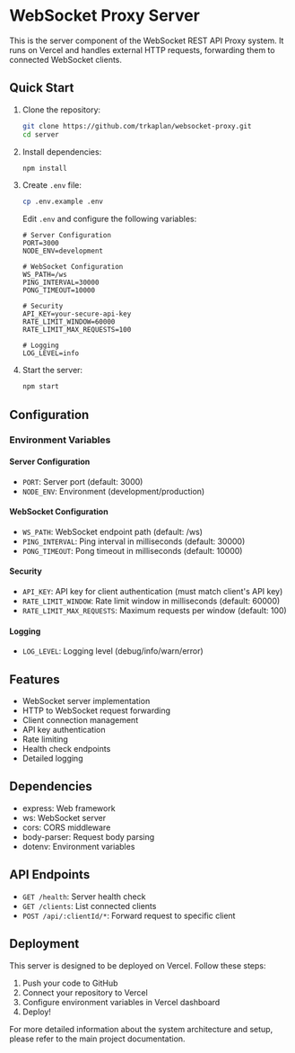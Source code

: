 # WebSocket Proxy Server

This is the server component of the WebSocket REST API Proxy system. It runs on Vercel and handles external HTTP requests, forwarding them to connected WebSocket clients.

## Quick Start

1. Clone the repository:
   ```bash
   git clone https://github.com/trkaplan/websocket-proxy.git
   cd server
   ```

2. Install dependencies:
   ```bash
   npm install
   ```

3. Create `.env` file:
   ```bash
   cp .env.example .env
   ```
   Edit `.env` and configure the following variables:
   ```
   # Server Configuration
   PORT=3000
   NODE_ENV=development

   # WebSocket Configuration
   WS_PATH=/ws
   PING_INTERVAL=30000
   PONG_TIMEOUT=10000

   # Security
   API_KEY=your-secure-api-key
   RATE_LIMIT_WINDOW=60000
   RATE_LIMIT_MAX_REQUESTS=100

   # Logging
   LOG_LEVEL=info
   ```

4. Start the server:
   ```bash
   npm start
   ```

## Configuration

### Environment Variables

#### Server Configuration
- `PORT`: Server port (default: 3000)
- `NODE_ENV`: Environment (development/production)

#### WebSocket Configuration
- `WS_PATH`: WebSocket endpoint path (default: /ws)
- `PING_INTERVAL`: Ping interval in milliseconds (default: 30000)
- `PONG_TIMEOUT`: Pong timeout in milliseconds (default: 10000)

#### Security
- `API_KEY`: API key for client authentication (must match client's API key)
- `RATE_LIMIT_WINDOW`: Rate limit window in milliseconds (default: 60000)
- `RATE_LIMIT_MAX_REQUESTS`: Maximum requests per window (default: 100)

#### Logging
- `LOG_LEVEL`: Logging level (debug/info/warn/error)

## Features

- WebSocket server implementation
- HTTP to WebSocket request forwarding
- Client connection management
- API key authentication
- Rate limiting
- Health check endpoints
- Detailed logging

## Dependencies

- express: Web framework
- ws: WebSocket server
- cors: CORS middleware
- body-parser: Request body parsing
- dotenv: Environment variables

## API Endpoints

- `GET /health`: Server health check
- `GET /clients`: List connected clients
- `POST /api/:clientId/*`: Forward request to specific client

## Deployment

This server is designed to be deployed on Vercel. Follow these steps:

1. Push your code to GitHub
2. Connect your repository to Vercel
3. Configure environment variables in Vercel dashboard
4. Deploy!

For more detailed information about the system architecture and setup, please refer to the main project documentation. 
